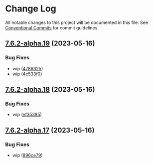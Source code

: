 # Change Log

All notable changes to this project will be documented in this file.
See [Conventional Commits](https://conventionalcommits.org) for commit guidelines.

## [7.6.2-alpha.19](https://github.com/SocialGouv/docker/compare/psql@7.6.2-alpha.18...psql@7.6.2-alpha.19) (2023-05-16)


### Bug Fixes

* wip ([4786325](https://github.com/SocialGouv/docker/commit/47863252d82b7718cc8f0369c4327c71306b696a))
* wip ([4c533f0](https://github.com/SocialGouv/docker/commit/4c533f0156fab9f2ad0da0cfc0fe9ed9e1da8591))





## [7.6.2-alpha.18](https://github.com/SocialGouv/docker/compare/psql@7.6.2-alpha.17...psql@7.6.2-alpha.18) (2023-05-16)


### Bug Fixes

* wip ([ef35385](https://github.com/SocialGouv/docker/commit/ef353850d4aee1b37cb3035991967d3b6cfd2031))





## [7.6.2-alpha.17](https://github.com/SocialGouv/docker/compare/psql@7.6.2-alpha.16...psql@7.6.2-alpha.17) (2023-05-16)


### Bug Fixes

* wip ([896ce79](https://github.com/SocialGouv/docker/commit/896ce7988eba5b9e15083eb9deb7503d2990ac90))
